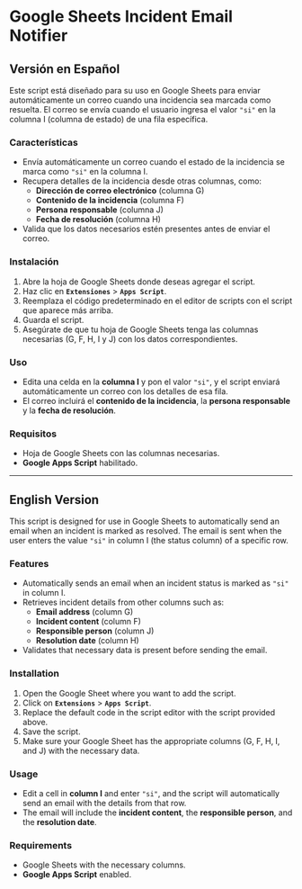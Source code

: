 # **Google Sheets Incident Email Notifier** 

## **Versión en Español**

Este script está diseñado para su uso en Google Sheets para enviar automáticamente un correo cuando una incidencia sea marcada como resuelta. El correo se envía cuando el usuario ingresa el valor `"si"` en la columna I (columna de estado) de una fila específica.

### **Características**

- Envía automáticamente un correo cuando el estado de la incidencia se marca como `"si"` en la columna I.
- Recupera detalles de la incidencia desde otras columnas, como:
  - **Dirección de correo electrónico** (columna G)
  - **Contenido de la incidencia** (columna F)
  - **Persona responsable** (columna J)
  - **Fecha de resolución** (columna H)
- Valida que los datos necesarios estén presentes antes de enviar el correo.

### **Instalación**

1. Abre la hoja de Google Sheets donde deseas agregar el script.
2. Haz clic en **`Extensiones`** > **`Apps Script`**.
3. Reemplaza el código predeterminado en el editor de scripts con el script que aparece más arriba.
4. Guarda el script.
5. Asegúrate de que tu hoja de Google Sheets tenga las columnas necesarias (G, F, H, I y J) con los datos correspondientes.

### **Uso**

- Edita una celda en la **columna I** y pon el valor `"si"`, y el script enviará automáticamente un correo con los detalles de esa fila.
- El correo incluirá el **contenido de la incidencia**, la **persona responsable** y la **fecha de resolución**.

### **Requisitos**

- Hoja de Google Sheets con las columnas necesarias.
- **Google Apps Script** habilitado.

---

## **English Version**

This script is designed for use in Google Sheets to automatically send an email when an incident is marked as resolved. The email is sent when the user enters the value `"si"` in column I (the status column) of a specific row.

### **Features**

- Automatically sends an email when an incident status is marked as `"si"` in column I.
- Retrieves incident details from other columns such as:
  - **Email address** (column G)
  - **Incident content** (column F)
  - **Responsible person** (column J)
  - **Resolution date** (column H)
- Validates that necessary data is present before sending the email.

### **Installation**

1. Open the Google Sheet where you want to add the script.
2. Click on **`Extensions`** > **`Apps Script`**.
3. Replace the default code in the script editor with the script provided above.
4. Save the script.
5. Make sure your Google Sheet has the appropriate columns (G, F, H, I, and J) with the necessary data.

### **Usage**

- Edit a cell in **column I** and enter `"si"`, and the script will automatically send an email with the details from that row.
- The email will include the **incident content**, the **responsible person**, and the **resolution date**.

### **Requirements**

- Google Sheets with the necessary columns.
- **Google Apps Script** enabled.

